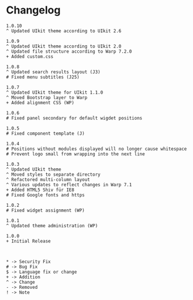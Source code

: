 # Changelog

    1.0.10
    ^ Updated UIkit theme according to UIkit 2.6

    1.0.9
    ^ Updated UIkit theme according to UIkit 2.0
    ^ Updated file structure according to Warp 7.2.0
    + Added custom.css

    1.0.8
    ^ Updated search results layout (J3)
    # Fixed menu subtitles (J25)

    1.0.7
    ^ Updated UIkit theme for UIkit 1.1.0
    ^ Moved Bootstrap layer to Warp
    + Added alignment CSS (WP)

    1.0.6
    # Fixed panel secondary for default wigdet positions

    1.0.5
    # Fixed component template (J)

    1.0.4
    # Positions without modules displayed will no longer cause whitespace
    # Prevent logo small from wrapping into the next line

    1.0.3
    ^ Updated UIkit theme
    ^ Moved styles to separate directory
    ^ Refactored multi-column layout
    ^ Various updates to reflect changes in Warp 7.1
    + Added HTML5 Shiv für IE8
    # Fixed Google fonts and https

    1.0.2
    # Fixed widget assignment (WP)

    1.0.1
    ^ Updated theme administration (WP)

    1.0.0
    + Initial Release



    * -> Security Fix
    # -> Bug Fix
    $ -> Language fix or change
    + -> Addition
    ^ -> Change
    - -> Removed
    ! -> Note
